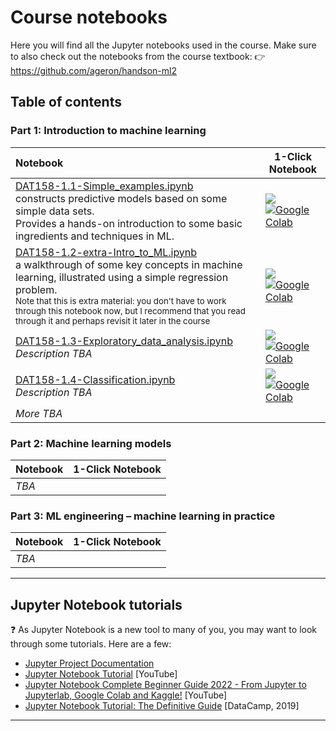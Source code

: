 
# Course notebooks

Here you will find all the Jupyter notebooks used in the course. Make sure to also check out the notebooks from the course textbook: :point_right: https://github.com/ageron/handson-ml2 

## Table of contents 


### Part 1: Introduction to machine learning

| Notebook    |      1-Click Notebook      |
|:----------|------|
|  [DAT158-1.1-Simple_examples.ipynb](https://nbviewer.org/github/alu042/DAT158-2022/tree/main/notebooks/DAT158-1.1-Simple_examples.ipynb)  <br>constructs predictive models based on some simple data sets. <br>Provides a hands-on introduction to some basic ingredients and techniques in ML. | [<img src="https://deepnote.com/buttons/launch-in-deepnote-small.svg">](https://deepnote.com/launch?url=https%3A%2F%2Fgithub.com%2Falu042%2FDAT158-2022%2Fblob%2Fmain%2Fnotebooks%2FDAT158-1.1-Simple_examples.ipynb) <br>[![Google Colab](https://colab.research.google.com/assets/colab-badge.svg)](https://colab.research.google.com/github/alu042/DAT158-2022/blob/main/notebooks/DAT158-1.1-Simple_examples.ipynb)|
|  [DAT158-1.2-extra-Intro_to_ML.ipynb](https://nbviewer.org/github/alu042/DAT158-2022/tree/main/notebooks/DAT158-1.2-extra-Intro_to_ML.ipynb)  <br>a walkthrough of some key concepts in machine learning, illustrated using a simple regression problem.<br> <small>Note that this is extra material: you don't have to work through this notebook now, but I recommend that you read through it and perhaps revisit it later in the course</small>| [<img src="https://deepnote.com/buttons/launch-in-deepnote-small.svg">](https://deepnote.com/launch?url=https%3A%2F%2Fgithub.com%2Falu042%2FDAT158-2022%2Fblob%2Fmain%2Fnotebooks%2FDAT158-1.2-extra-Intro_to_ML.ipynb) <br>[![Google Colab](https://colab.research.google.com/assets/colab-badge.svg)](https://colab.research.google.com/github/alu042/DAT158-2022/blob/main/notebooks/DAT158-1.2-extra-Intro_to_ML.ipynb)|
|[DAT158-1.3-Exploratory_data_analysis.ipynb](https://nbviewer.org/github/alu042/DAT158-2022/tree/main/notebooks/DAT158-1.3-Exploratory_data_analysis.ipynb)<br>_Description TBA_|[<img src="https://deepnote.com/buttons/launch-in-deepnote-small.svg">](https://deepnote.com/launch?url=https%3A%2F%2Fgithub.com%2Falu042%2FDAT158-2022%2Fblob%2Fmain%2Fnotebooks%2FDAT158-1.3-Exploratory_data_analysis.ipynb) <br>[![Google Colab](https://colab.research.google.com/assets/colab-badge.svg)]()|
|[DAT158-1.4-Classification.ipynb](https://nbviewer.org/github/alu042/DAT158-2022/tree/main/notebooks/DAT158-1.3-Classification.ipynb)<br>_Description TBA_|[<img src="https://deepnote.com/buttons/launch-in-deepnote-small.svg">](https://deepnote.com/launch?url=https%3A%2F%2Fgithub.com%2Falu042%2FDAT158-2022%2Fblob%2Fmain%2Fnotebooks%2FDAT158-1.4-Classification.ipynb) <br>[![Google Colab](https://colab.research.google.com/assets/colab-badge.svg)]()|
|_More TBA_||

### Part 2: Machine learning models
| Notebook    |      1-Click Notebook      |
|:----------|------|
|_TBA_||


### Part 3: ML engineering &ndash; machine learning in practice
| Notebook    |      1-Click Notebook      |
|:----------|------|
|_TBA_||



---

## Jupyter Notebook tutorials

:question: As Jupyter Notebook is a new tool to many of you, you may want to look through some tutorials. Here are a few: 
* [Jupyter Project Documentation](https://docs.jupyter.org/en/latest/)
* [Jupyter Notebook Tutorial](https://www.youtube.com/watch?v=DKiI6NfSIe8) [YouTube]
* [Jupyter Notebook Complete Beginner Guide 2022 - From Jupyter to Jupyterlab, Google Colab and Kaggle!](https://www.youtube.com/watch?v=5pf0_bpNbkw) [YouTube]
* [Jupyter Notebook Tutorial: The Definitive Guide](https://www.datacamp.com/community/tutorials/tutorial-jupyter-notebook) [DataCamp, 2019]

---
